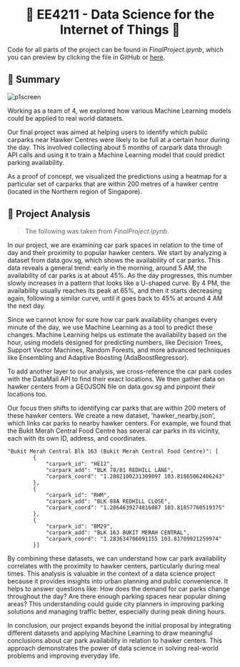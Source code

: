 <h1 align="center">📄 EE4211 - Data Science for the Internet of Things 📄</h1>

Code for all parts of the project can be found in *FinalProject.ipynb*, which you can preview by clicking the file in GitHub or <a href="https://nbviewer.org/github/renzocanare/nus-renzocanare/blob/main/EE4211/FinalProject.ipynb" target="_blank" rel="noreferrer noopener">here</a>.

## 🚀 Summary 
<img src="./ee4211-banner.gif" alt="p1screen"/>

Working as a team of 4, we explored how various Machine Learning models could be applied to real world datasets.

Our final project was aimed at helping users to identify which public carparks near Hawker Centres were likely to be full at a certain hour during the day. This involved collecting about 5 months of carpark data through API calls and using it to train a Machine Learning model that could predict parking availability.

As a proof of concept, we visualized the predictions using a heatmap for a particular set of carparks that are within 200 metres of a hawker centre (located in the Northern region of Singapore).


## :flashlight: Project Analysis
> The following was taken from *FinalProject.ipynb*.

In our project, we are examining car park spaces in relation to the time of day and their proximity to popular hawker centers. We start by analyzing a dataset from data.gov.sg, which shows the availability of car parks. This data reveals a general trend: early in the morning, around 5 AM, the availability of car parks is at about 45%. As the day progresses, this number slowly increases in a pattern that looks like a U-shaped curve. By 4 PM, the availability usually reaches its peak at 65%, and then it starts decreasing again, following a similar curve, until it goes back to 45% at around 4 AM the next day.

Since we cannot know for sure how car park availability changes every minute of the day, we use Machine Learning as a tool to predict these changes. Machine Learning helps us estimate the availability based on the hour, using models designed for predicting numbers, like Decision Trees, Support Vector Machines, Random Forests, and more advanced techniques like Ensembling and Adaptive Boosting (AdaBoostRegressor).

To add another layer to our analysis, we cross-reference the car park codes with the DataMall API to find their exact locations. We then gather data on hawker centers from a GEOJSON file on data.gov.sg and pinpoint their locations too.

Our focus then shifts to identifying car parks that are within 200 meters of these hawker centers. We create a new dataset, 'hawker_nearby.json', which links car parks to nearby hawker centers. For example, we found that the Bukit Merah Central Food Centre has several car parks in its vicinity, each with its own ID, address, and coordinates.

~~~
"Bukit Merah Central Blk 163 (Bukit Merah Central Food Centre)": [
        {
            "carpark_id": "HE12",
            "carpark_add": "BLK 78/81 REDHILL LANE",
            "carpark_coord": "1.2882100231309097 103.81865062406243"
        },
        {
            "carpark_id": "RHM",
            "carpark_add": "BLK 88A REDHILL CLOSE",
            "carpark_coord": "1.2864639274816887 103.81857760519375"
        },
        {
            "carpark_id": "BM29",
            "carpark_add": "BLK 163 BUKIT MERAH CENTRAL",
            "carpark_coord": "1.283634706091155 103.81709921259974"
        }]
~~~

By combining these datasets, we can understand how car park availability correlates with the proximity to hawker centers, particularly during meal times. This analysis is valuable in the context of a data science project because it provides insights into urban planning and public convenience. It helps to answer questions like: How does the demand for car parks change throughout the day? Are there enough parking spaces near popular dining areas? This understanding could guide city planners in improving parking solutions and managing traffic better, especially during peak dining hours.

In conclusion, our project expands beyond the initial proposal by integrating different datasets and applying Machine Learning to draw meaningful conclusions about car park availability in relation to hawker centers. This approach demonstrates the power of data science in solving real-world problems and improving everyday life.